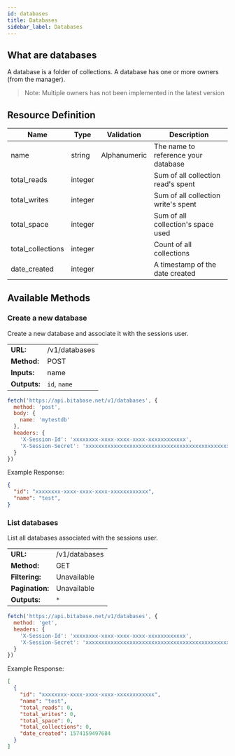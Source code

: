 ```yaml
---
id: databases
title: Databases
sidebar_label: Databases
---
```


## What are databases
A database is a folder of collections. A database has one or more owners (from the manager).

> Note: Multiple owners has not been implemented in the latest version

## Resource Definition
| Name              | Type    | Validation   | Description                         |
|-------------------|---------|--------------|-------------------------------------|
| name              | string  | Alphanumeric | The name to reference your database |
| total_reads       | integer |              | Sum of all collection read's spent  |
| total_writes      | integer |              | Sum of all collection write's spent |
| total_space       | integer |              | Sum of all collection's space used  |
| total_collections | integer |              | Count of all collections            |
| date_created      | integer |              | A timestamp of the date created     |

## Available Methods
### Create a new database
Create a new database and associate it with the sessions user.

<table>
<tr><td><b>URL:</b></td> <td>/v1/databases</td></tr>
<tr><td><b>Method:</b></td> <td>POST</td></tr>
<tr><td><b>Inputs:</b></td> <td>name</td></tr>
<tr><td><b>Outputs:</b></td> <td><code>id</code>, <code>name</code></td></tr>
</table>

```javascript
fetch('https://api.bitabase.net/v1/databases', {
  method: 'post',
  body: {
    name: 'mytestdb'
  },
  headers: {
    'X-Session-Id': 'xxxxxxxx-xxxx-xxxx-xxxx-xxxxxxxxxxxx',
    'X-Session-Secret': 'xxxxxxxxxxxxxxxxxxxxxxxxxxxxxxxxxxxxxxxxxxxxxxxxxxxxxxxxxxxxxxxx'
  }
})
```

Example Response:
```json
{
  "id": "xxxxxxxx-xxxx-xxxx-xxxx-xxxxxxxxxxxx",
  "name": "test",
}
```


### List databases
List all databases associated with the sessions user.

<table>
<tr><td><b>URL:</b></td> <td>/v1/databases</td></tr>
<tr><td><b>Method:</b></td> <td>GET</td></tr>
<tr><td><b>Filtering:</b></td> <td>Unavailable</td></tr>
<tr><td><b>Pagination:</b></td> <td>Unavailable</td></tr>
<tr><td><b>Outputs:</b></td> <td><code>*</code></td></tr>
</table>

```javascript
fetch('https://api.bitabase.net/v1/databases', {
  method: 'get',
  headers: {
    'X-Session-Id': 'xxxxxxxx-xxxx-xxxx-xxxx-xxxxxxxxxxxx',
    'X-Session-Secret': 'xxxxxxxxxxxxxxxxxxxxxxxxxxxxxxxxxxxxxxxxxxxxxxxxxxxxxxxxxxxxxxxx'
  }
})
```

Example Response:
```json
[
  {
    "id": "xxxxxxxx-xxxx-xxxx-xxxx-xxxxxxxxxxxx",
    "name": "test",
    "total_reads": 0,
    "total_writes": 0,
    "total_space": 0,
    "total_collections": 0,
    "date_created": 1574159497684
  }
]
```
